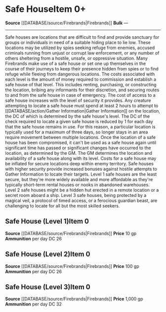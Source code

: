 ﻿---
id: '2472'
item_category: Services
level: '0'
name: Safe House
price: 1,000 gp
rarity: Common
source: '[[DATABASE/source/Firebrands|Firebrands]]'
subcategory: service
type: Item

---
# Safe House<span class="item-type">Item 0+</span>

**Source** [[DATABASE/source/Firebrands|Firebrands]]
**Bulk** —

---
Safe houses are locations that are difficult to find and provide sanctuary for groups or individuals in need of a suitable hiding place to lie low. These locations may be utilized by spies seeking refuge from enemies, accused criminals running from unjust or corrupt law enforcement, or any number of others sheltering from a hostile, unsafe, or oppressive situation. Many Firebrands make use of a safe house or set one up themselves in the course of their journeys to keep their presence hidden from spies or to find refuge while fleeing from dangerous locations.
 The costs associated with each level is the amount of money required to commission and establish a safe house of that level. This includes renting, purchasing, or constructing the location, bribing any informants for their discretion, and securing routes to and from the safe house in case of emergency. The cost of access to a safe house increases with the level of security it provides. Any creature attempting to locate a safe house must spend at least 2 hours to attempt to [[DATABASE/action/Gather Information|Gather Information]] on the location, the DC of which is determined by the safe house's level. The DC of the check required to locate a given safe house is reduced by 1 for each day that the safe house remains in use. For this reason, a particular location is typically used for a maximum of three days, so longer stays in an area require movement between multiple locations. Once the location of a safe house has been compromised, it can't be used as a safe house again until significant time has passed or significant changes have occurred to the location, as determined by the GM.
 The GM determines the location and availability of a safe house along with its level. Costs for a safe house may be inflated for secure locations deep within enemy territory. Safe houses with higher security provide increased bonuses against hostile attempts to Gather Information to locate their targets. Level 1 safe houses are the least secure, but they're more widely available and more affordable as they're typically short-term rental houses or nooks in abandoned warehouses. Level 2 safe houses might be a hidden hut erected in a remote location or a secret room aboard a ship. Level 3 safe houses, being protected by a magical veil, a protocol of timed access, or a ferocious guardian beast, are challenging to locate for all but the most skilled seekers.

## Safe House (Level 1)<span class="item-type">Item 0</span>

**Source** [[DATABASE/source/Firebrands|Firebrands]]
**Price** 10 gp
**Ammunition** per day
DC 26

## Safe House (Level 2)<span class="item-type">Item 0</span>

**Source** [[DATABASE/source/Firebrands|Firebrands]]
**Price** 100 gp
**Ammunition** per day
DC 26

## Safe House (Level 3)<span class="item-type">Item 0</span>

**Source** [[DATABASE/source/Firebrands|Firebrands]]
**Price** 1,000 gp
**Ammunition** per day
DC 32